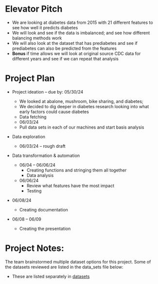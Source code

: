 # Elevator Pitch

- We are looking at diabetes data from 2015 with 21 different features to see how well it predicts diabetes
- We will look and see if the data is imbalanced; and see how different balancing methods work 
- We will also look at the dataset that has prediabetes and see if prediabetes can also be predicted from the features
- **Bonus** if time allows we will look at original source CDC data for different years and see if we can repeat that analysis


# Project Plan
- Project ideation – due by: 05/30/24
    - We looked at abalone, mushroom, bike sharing, and diabetes;
    - We decided to dig deeper in diabetes research looking into what early factors could cause diabetes 
    - Data fetching 
    - 06/03/24
    - Pull data sets in each of our machines and start basis analysis
    
- Data exploration
    - 06/03/24 – rough draft 
- Data transformation & automation
    - 06/04 – 06/06/24 
        - Creating functions and stringing them all together 
        - Data analysis
    - 06/06/24
        - Review what features have the most impact
        - Testing
- 06/08/24
    - Creating documentation
- 06/08 – 06/09
    - Creating the presentation

# Project Notes:


The team brainstormed multiple dataset options for this project.  Some of the datasets reviewed are listed in the data_sets file below:

- These are listed separately in [datasets](data_sets.md)

